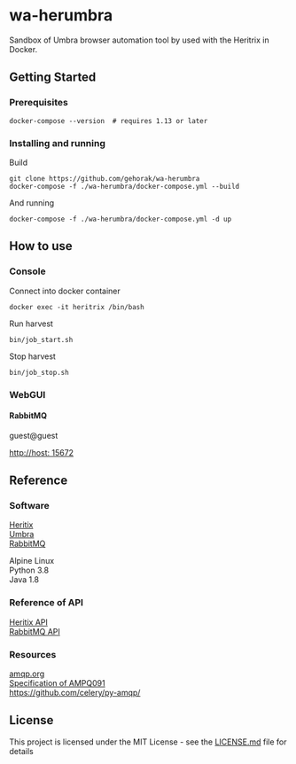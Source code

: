 # wa-herumbra
Sandbox of Umbra browser automation tool by used with the Heritrix in Docker.


## Getting Started


### Prerequisites

```{bash}
docker-compose --version  # requires 1.13 or later
```

### Installing and running

Build

```{bash}
git clone https://github.com/gehorak/wa-herumbra
docker-compose -f ./wa-herumbra/docker-compose.yml --build
```

And running

```{bash}
docker-compose -f ./wa-herumbra/docker-compose.yml -d up
```

## How to use

### Console

Connect into docker container
```{bash}
docker exec -it heritrix /bin/bash  
```

Run harvest

```{bash}
bin/job_start.sh
```

Stop harvest
```{bash}
bin/job_stop.sh
```

### WebGUI

#### RabbitMQ 

guest@guest

[http://host: 15672](http://localhost:15672/)

## Reference

### Software 

[Heritix](https://github.com/internetarchive/heritrix3)   
[Umbra](https://github.com/internetarchive/umbra)   
[RabbitMQ](https://www.rabbitmq.com/)   

Alpine Linux   
Python 3.8   
Java 1.8

### Reference of API

[Heritix API](https://heritrix.readthedocs.io/en/latest/api.html)    
[RabbitMQ API](https://www.rabbitmq.com/api-guide.html)

### Resources

[amqp.org](https://www.amqp.org/)   
[Specification of AMPQ091](ttps://www.rabbitmq.com/resources/specs/amqp0-9-1.pdf)   
https://github.com/celery/py-amqp/



## License

This project is licensed under the MIT License - see the [LICENSE.md](LICENSE.md) file for details